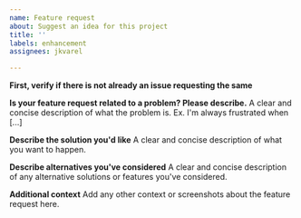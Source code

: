 ```yaml
---
name: Feature request
about: Suggest an idea for this project
title: ''
labels: enhancement
assignees: jkvarel

---
```


**First, verify if there is not already an issue requesting the same**

**Is your feature request related to a problem? Please describe.**
A clear and concise description of what the problem is. Ex. I'm always frustrated when [...]

**Describe the solution you'd like**
A clear and concise description of what you want to happen.

**Describe alternatives you've considered**
A clear and concise description of any alternative solutions or features you've considered.

**Additional context**
Add any other context or screenshots about the feature request here.
